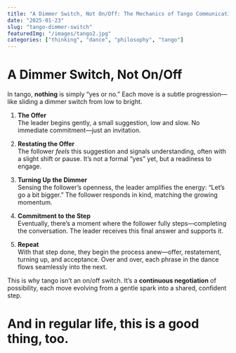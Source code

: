 ```yaml
---
title: "A Dimmer Switch, Not On/Off: The Mechanics of Tango Communication"
date: "2025-01-23"
slug: "tango-dimmer-switch"
featuredImg: "/images/tango2.jpg"
categories: ["thinking", "dance", "philosophy", "tango"]
---
```


# A Dimmer Switch, Not On/Off

In tango, **nothing** is simply “yes or no.” Each move is a subtle progression—like sliding a dimmer switch from low to bright.

1. **The Offer**  
   The leader begins gently, a small suggestion, low and slow. No immediate commitment—just an invitation.

2. **Restating the Offer**  
   The follower *feels* this suggestion and signals understanding, often with a slight shift or pause. It’s not a formal “yes” yet, but a readiness to engage.

3. **Turning Up the Dimmer**  
   Sensing the follower’s openness, the leader amplifies the energy: “Let’s go a bit bigger.” The follower responds in kind, matching the growing momentum.

4. **Commitment to the Step**  
   Eventually, there’s a moment where the follower fully steps—completing the conversation. The leader receives this final answer and supports it.

5. **Repeat**  
   With that step done, they begin the process anew—offer, restatement, turning up, and acceptance. Over and over, each phrase in the dance flows seamlessly into the next.

This is why tango isn’t an on/off switch. It’s a **continuous negotiation** of possibility, each move evolving from a gentle spark into a shared, confident step.


# And in regular life, this is a good thing, too.

